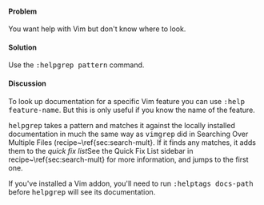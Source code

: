 <h4>Problem</h4>

You want help with Vim but don't know where to look.

<h4>Solution</h4>

Use the <tt>:helpgrep pattern</tt> command.

<h4>Discussion</h4>

To look up documentation for a specific Vim feature you can use <tt>:help
feature-name</tt>. But this is only useful if you know the name of the feature.

<tt>helpgrep</tt> takes a pattern and matches it against the locally installed
documentation in much the same way as <tt>vimgrep</tt> did in Searching Over Multiple
Files (recipe~\ref{sec:search-mult}. If it finds any matches, it adds them to
the <i>quick fix list</i><span class="fn">See the Quick Fix List sidebar in
recipe~\ref{sec:search-mult} for more information</span>, and jumps
to the first one.

If you've installed a Vim addon, you'll need to run <tt>:helptags docs-path</tt>
before <tt>helpgrep</tt> will see its documentation.
